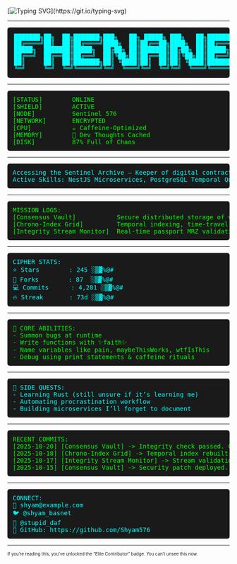 <!-- ⚡ Cyberpunk Hacker Terminal -->
<!-- 🛡️ The Sentinel Archivist: True Hacker Edition -->

[![Typing SVG](https://readme-typing-svg.herokuapp.com?font=Share+Tech+Mono&size=25&duration=3000&pause=500&color=0FFFC0&center=true&vCenter=true&width=700&lines=Initializing+Sentinel+Archive...;Booting+Rust+Protocols...;Dockerizing+Reality...;Summoning+Bugs+with+Caffeine...)](https://git.io/typing-svg)

---

<pre style="font-family:'IBM Plex Mono', monospace; color:#00FFFF; background:#1A1A1A; padding:15px; border-radius:5px; line-height:14px;">
███████╗██╗  ██╗███████╗███╗   ██╗ █████╗ ███╗   ██╗███████╗
██╔════╝██║  ██║██╔════╝████╗  ██║██╔══██╗████╗  ██║██╔════╝
█████╗  ███████║█████╗  ██╔██╗ ██║███████║██╔██╗ ██║█████╗  
██╔══╝  ██╔══██║██╔══╝  ██║╚██╗██║██╔══██║██║╚██╗██║██╔══╝  
██║     ██║  ██║███████╗██║ ╚████║██║  ██║██║ ╚████║███████╗
╚═╝     ╚═╝  ╚═╝╚══════╝╚═╝  ╚═══╝╚═╝  ╚═╝╚═╝  ╚═══╝╚══════╝
</pre>

---

<pre style="font-family:'IBM Plex Mono', monospace; color:#00FF00; background:#1A1A1A; padding:12px; border-radius:5px;">
[STATUS]        ONLINE
[SHIELD]        ACTIVE
[NODE]          Sentinel 576
[NETWORK]       ENCRYPTED
[CPU]           ☕ Caffeine-Optimized
[MEMORY]        🧠 Dev Thoughts Cached
[DISK]          87% Full of Chaos
</pre>

---

<pre style="font-family:'IBM Plex Mono', monospace; color:#00FFFF; background:#1A1A1A; padding:12px; border-radius:5px;">
Accessing the Sentinel Archive — Keeper of digital contracts, temporal indices, and immutable data streams.
Active Skills: NestJS Microservices, PostgreSQL Temporal Queries, Rust Services.
</pre>

---

<pre style="font-family:'IBM Plex Mono', monospace; color:#00FF00; background:#1A1A1A; padding:12px; border-radius:5px;">
MISSION LOGS:
[Consensus Vault]           Secure distributed storage of visa applications & guest data ✔
[Chrono-Index Grid]         Temporal indexing, time-travel queries, chaos controlled ✔
[Integrity Stream Monitor]  Real-time passport MRZ validation, nothing escapes ✔
</pre>

---

<pre style="font-family:'IBM Plex Mono', monospace; color:#00FFFF; background:#1A1A1A; padding:12px; border-radius:5px;">
CIPHER STATS:
⭐ Stars        : 245 ░▒▓%@#
🔧 Forks        : 87  ░▒▓%@#
💻 Commits      : 4,281 ░▒▓%@#
🔥 Streak       : 73d ░▒▓%@#
</pre>

---

<pre style="font-family:'IBM Plex Mono', monospace; color:#00FF00; background:#1A1A1A; padding:12px; border-radius:5px;">
🐛 CORE ABILITIES:
- Summon bugs at runtime
- Write functions with ✨faith✨
- Name variables like pain, maybeThisWorks, wtfIsThis
- Debug using print statements & caffeine rituals
</pre>

---

<pre style="font-family:'IBM Plex Mono', monospace; color:#00FFFF; background:#1A1A1A; padding:12px; border-radius:5px;">
🧩 SIDE QUESTS:
- Learning Rust (still unsure if it’s learning me)
- Automating procrastination workflow
- Building microservices I’ll forget to document
</pre>

---

<pre style="font-family:'IBM Plex Mono', monospace; color:#00FF00; background:#1A1A1A; padding:12px; border-radius:5px;">
RECENT COMMITS:
[2025-10-20] [Consensus Vault] -> Integrity check passed. Commit: a3f4d9e
[2025-10-18] [Chrono-Index Grid] -> Temporal index rebuilt. Commit: b5e7a2f
[2025-10-17] [Integrity Stream Monitor] -> Stream validation complete. Commit: c2d9b0a
[2025-10-15] [Consensus Vault] -> Security patch deployed. Commit: f1a7c4d
</pre>

---

<pre style="font-family:'IBM Plex Mono', monospace; color:#00FFFF; background:#1A1A1A; padding:12px; border-radius:5px;">
CONNECT:
📧 shyam@example.com
🐦 @shyam_basnet
📸 @stupid_daf
🐙 GitHub: https://github.com/Shyam576
</pre>

---

<sub><sup>If you’re reading this, you’ve unlocked the “Elite Contributor” badge. You can’t unsee this now.</sup></sub>
